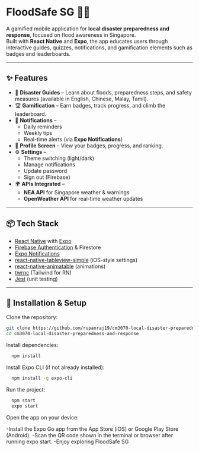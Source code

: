 # FloodSafe SG 🌊📱
A gamified mobile application for **local disaster preparedness and response**, focused on flood awareness in Singapore.  
Built with **React Native** and **Expo**, the app educates users through interactive guides, quizzes, notifications, and gamification elements such as badges and leaderboards.

---

## ✨ Features
- 📖 **Disaster Guides** – Learn about floods, preparedness steps, and safety measures (available in English, Chinese, Malay, Tamil).  
- 🏆 **Gamification** – Earn badges, track progress, and climb the leaderboard.  
- 🔔 **Notifications** –  
  - Daily reminders  
  - Weekly tips  
  - Real-time alerts (via **Expo Notifications**)  
- 👤 **Profile Screen** – View your badges, progress, and ranking.  
- ⚙️ **Settings** –  
  - Theme switching (light/dark)  
  - Manage notifications  
  - Update password  
  - Sign out (Firebase)  
- 🌍 **APIs Integrated** –  
  - **NEA API** for Singapore weather & warnings  
  - **OpenWeather API** for real-time weather updates  

---

## 📦 Tech Stack
- [React Native](https://reactnative.dev/) with [Expo](https://expo.dev/)  
- [Firebase Authentication](https://firebase.google.com/docs/auth) & Firestore  
- [Expo Notifications](https://docs.expo.dev/versions/latest/sdk/notifications/)  
- [react-native-tableview-simple](https://github.com/Purii/react-native-tableview-simple) (iOS-style settings)  
- [react-native-animatable](https://github.com/oblador/react-native-animatable)  (animations)
- [twrnc](https://github.com/jaredh159/tailwind-react-native-classnames) (Tailwind for RN)  
- [Jest](https://jestjs.io/) (unit testing)

---

## 🚀 Installation & Setup

Clone the repository:
```bash
git clone https://github.com/rupanraj19/cm3070-local-disaster-preparedness-and-response.git
cd cm3070-local-disaster-preparedness-and-response
```
Install dependencies:
```bash
  npm install 
```
Install Expo CLI (if not already installed):
```bash
  npm install -g expo-cli
```
Run the project:
```bash
  npm start
  expo start
```
Open the app on your device:

-Install the Expo Go app from the App Store (iOS) or Google Play Store (Android).
-Scan the QR code shown in the terminal or browser after running expo start.
-Enjoy exploring FloodSafe SG
